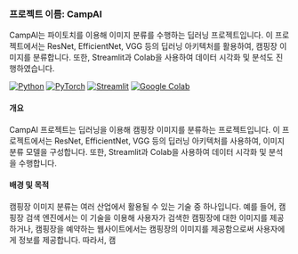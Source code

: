 ### 프로젝트 이름: CampAI

CampAI는 파이토치를 이용해 이미지 분류를 수행하는 딥러닝 프로젝트입니다. 이 프로젝트에서는 ResNet, EfficientNet, VGG 등의 딥러닝 아키텍처를 활용하여, 캠핑장 이미지를 분류합니다. 또한, Streamlit과 Colab을 사용하여 데이터 시각화 및 분석도 진행하였습니다.

[![Python](https://img.shields.io/badge/Python-3.7%2B-blue)](https://www.python.org/)
[![PyTorch](https://img.shields.io/badge/PyTorch-1.9.0-red)](https://pytorch.org/)
[![Streamlit](https://img.shields.io/badge/Streamlit-0.88.0-green)](https://streamlit.io/)
[![Google Colab](https://img.shields.io/badge/Google%20Colab-0.9.6-orange)](https://colab.research.google.com/)

#### 개요
CampAI 프로젝트는 딥러닝을 이용해 캠핑장 이미지를 분류하는 프로젝트입니다. 이 프로젝트에서는 ResNet, EfficientNet, VGG 등의 딥러닝 아키텍처를 사용하여, 이미지 분류 모델을 구성합니다. 또한, Streamlit과 Colab을 사용하여 데이터 시각화 및 분석을 수행합니다.

#### 배경 및 목적
캠핑장 이미지 분류는 여러 산업에서 활용될 수 있는 기술 중 하나입니다. 예를 들어, 캠핑장 검색 엔진에서는 이 기술을 이용해 사용자가 검색한 캠핑장에 대한 이미지를 제공하거나, 캠핑장을 예약하는 웹사이트에서는 캠핑장의 이미지를 제공함으로써 사용자에게 정보를 제공합니다. 따라서, 캠
